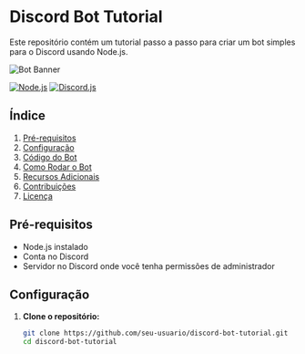 # Discord Bot Tutorial

Este repositório contém um tutorial passo a passo para criar um bot simples para o Discord usando Node.js.

![Bot Banner](https://link-para-imagem.com/banner.png)

[![Node.js](https://img.shields.io/badge/node.js-14.17.3-green)](https://nodejs.org/)
[![Discord.js](https://img.shields.io/badge/discord.js-14.0.0-blue)](https://discord.js.org/)

## Índice

1. [Pré-requisitos](#pré-requisitos)
2. [Configuração](#configuração)
3. [Código do Bot](#código-do-bot)
4. [Como Rodar o Bot](#como-rodar-o-bot)
5. [Recursos Adicionais](#recursos-adicionais)
6. [Contribuições](#contribuições)
7. [Licença](#licença)

## Pré-requisitos

- Node.js instalado
- Conta no Discord
- Servidor no Discord onde você tenha permissões de administrador

## Configuração

1. **Clone o repositório:**

   ```bash
   git clone https://github.com/seu-usuario/discord-bot-tutorial.git
   cd discord-bot-tutorial

